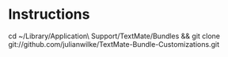 Instructions
============
cd ~/Library/Application\ Support/TextMate/Bundles &&
git clone git://github.com/julianwilke/TextMate-Bundle-Customizations.git